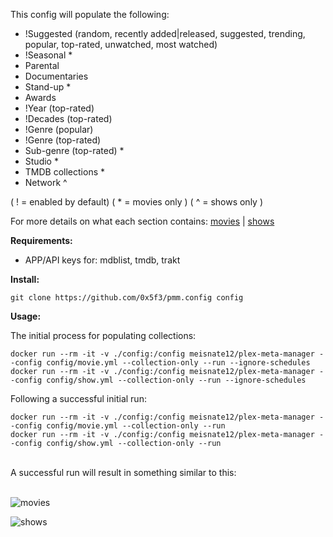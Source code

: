 This config will populate the following:

- !Suggested (random, recently added|released, suggested, trending, popular, top-rated, unwatched, most watched)
- !Seasonal *
- Parental
- Documentaries
- Stand-up *
- Awards
- !Year (top-rated)
- !Decades (top-rated)
- !Genre (popular)
- !Genre (top-rated)
- Sub-genre (top-rated) *
- Studio *
- TMDB collections *
- Network ^

( ! = enabled by default)
( * = movies only )
( ^ = shows only )

For more details on what each section contains: [movies](MOVIES.md) | [shows](SHOWS.md)

**Requirements:**

 - APP/API keys for: mdblist, tmdb, trakt

**Install:**

```
git clone https://github.com/0x5f3/pmm.config config
```

**Usage:**

The initial process for populating collections:

```
docker run --rm -it -v ./config:/config meisnate12/plex-meta-manager --config config/movie.yml --collection-only --run --ignore-schedules
docker run --rm -it -v ./config:/config meisnate12/plex-meta-manager --config config/show.yml --collection-only --run --ignore-schedules
```

Following a successful initial run:

```
docker run --rm -it -v ./config:/config meisnate12/plex-meta-manager --config config/movie.yml --collection-only --run
docker run --rm -it -v ./config:/config meisnate12/plex-meta-manager --config config/show.yml --collection-only --run
```
<br/>
A successful run will result in something similar to this:
<br/>
<br/>

![movies](/assets/_/_movies.png)
<br/>

![shows](/assets/_/_shows.png)
